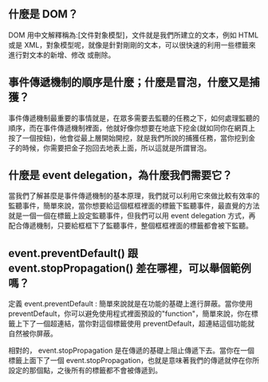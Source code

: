 ## 什麼是 DOM？
DOM  用中文解釋稱為:[文件對象模型]，文件就是我們所建立的文本，例如 HTML 或是 XML，對象模型呢，就像是針對剛剛的文本，可以很快速的利用一些標籤來進行對文本的新增、修改 或刪除。

## 事件傳遞機制的順序是什麼；什麼是冒泡，什麼又是捕獲？
事件傳遞機制最重要的事情就是，在眾多需要去監聽的任務之下，如何處理監聽的順序，而在事件傳遞機制裡面，他就好像你想要在地底下挖金(就如同你在網頁上按了一個按鈕)，他會從最上層開始開挖，就是我們所說的捕獲任務，當你挖到金子的時候，你需要把金子抱回去地表上面，所以這就是所謂冒泡。

## 什麼是 event delegation，為什麼我們需要它？
當我們了解甚麼是事件傳遞機制的基本原理，我們就可以利用它來做比較有效率的監聽事件，簡單來說，當你想要給這個框框裡面的標籤下監聽事件，最直覺的方法就是一個一個在標籤上設定監聽事件，但我們可以用 event delegation 方式，再配合傳遞機制，只要給框框下了監聽事件，整個框框裡面的標籤都會被下監聽。

## event.preventDefault() 跟 event.stopPropagation() 差在哪裡，可以舉個範例嗎？

定義 event.preventDefault : 簡單來說就是在功能的基礎上進行屏蔽。當你使用 preventDefault，你可以避免使用程式裡面預設的"function"，簡單來說，你在標籤上下了一個超連結，當你對這個標籤使用 preventDefault，超連結這個功能就自然被你屏蔽。

相對的， event.stopPropagation 是在傳遞的基礎上阻止傳遞下去。當你在一個標籤上面下了一個 event.stopPropagation，也就是意味著我們的傳遞就停在你所設定的那個點，之後所有的標籤都不會被傳遞到。
